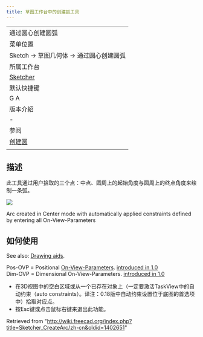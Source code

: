 ```yaml
---
title: 草图工作台中的创建弧工具
---
```

|  |
| --- |
| 通过圆心创建圆弧 |
| 菜单位置 |
| Sketch → 草图几何体 → 通过圆心创建圆弧 |
| 所属工作台 |
| [Sketcher](/Sketcher_Workbench/zh-cn "Sketcher Workbench/zh-cn") |
| 默认快捷键 |
| G A |
| 版本介紹 |
| - |
| 参阅 |
| [创建圆](/Sketcher_CompCreateCircle/zh-cn "Sketcher CompCreateCircle/zh-cn") |
|  |

## 描述

此工具通过用户拾取的三个点：中点、圆周上的起始角度与圆周上的终点角度来绘制一条弧。

![](/images/Sketcher_ArcExample3.png)

Arc created in Center mode with automatically applied constraints defined by entering all On-View-Parameters

## 如何使用

See also: [Drawing aids](/Sketcher_Workbench#Drawing_aids "Sketcher Workbench").

Pos-OVP = Positional [On-View-Parameters](/Sketcher_Preferences#General "Sketcher Preferences"). [introduced in 1.0](/Release_notes_1.0 "Release notes 1.0")  
Dim-OVP = Dimensional On-View-Parameters. [introduced in 1.0](/Release_notes_1.0 "Release notes 1.0")

* 在3D视图中的空白区域或从一个已存在对象上（一定要激活TaskView中的自动约束（auto constraints）。译注：0.18版中自动约束设置位于底图的首选项中）拾取对应点。
* 按Esc键或点击鼠标右键来退出此功能。

Retrieved from "<http://wiki.freecad.org/index.php?title=Sketcher_CreateArc/zh-cn&oldid=1402651>"